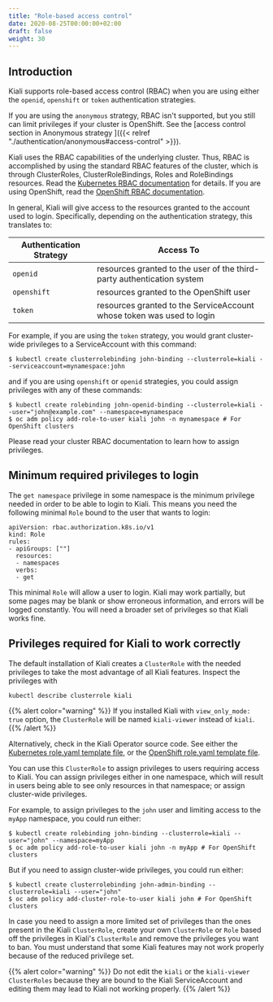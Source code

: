 ```yaml
---
title: "Role-based access control"
date: 2020-08-25T00:00:00+02:00
draft: false
weight: 30
---
```


## Introduction

Kiali supports role-based access control (RBAC) when you are using either the
`openid`, `openshift` or `token` authentication strategies.

If you are using the `anonymous` strategy, RBAC isn't supported, but you still
can limit privileges if your cluster is OpenShift. See the
[access control section in Anonymous strategy ]({{< relref "./authentication/anonymous#access-control" >}}).

Kiali uses the RBAC capabilities of the underlying cluster. Thus, RBAC is
accomplished by using the standard RBAC features of the cluster, which is
through ClusterRoles, ClusterRoleBindings, Roles and RoleBindings resources.
Read the [Kubernetes RBAC documentation](https://kubernetes.io/docs/reference/access-authn-authz/rbac/)
for details. If you are using OpenShift, read the
[OpenShift RBAC documentation](https://docs.openshift.com/container-platform/4.5/authentication/using-rbac.html).

In general, Kiali will give access to the resources granted to the account used
to login. Specifically, depending on the authentication strategy, this
translates to:

|Authentication Strategy|Access To|
|------------|------------------|
|`openid`    |resources granted to the user of the third-party authentication system|
|`openshift` |resources granted to the OpenShift user|
|`token`     |resources granted to the ServiceAccount whose token was used to login|

For example, if you are using the `token` strategy, you would grant
cluster-wide privileges to a ServiceAccount with this command:

```
$ kubectl create clusterrolebinding john-binding --clusterrole=kiali --serviceaccount=mynamespace:john
```

and if you are using `openshift` or `openid` strategies, you could assign
privileges with any of these commands:

```
$ kubectl create rolebinding john-openid-binding --clusterrole=kiali --user="john@example.com" --namespace=mynamespace
$ oc adm policy add-role-to-user kiali john -n mynamespace # For OpenShift clusters
```

Please read your cluster RBAC documentation to learn how to assign privileges.

## Minimum required privileges to login

The `get namespace` privilege in some namespace is the minimum privilege needed
in order to be able to login to Kiali. This means you need the following
minimal `Role` bound to the user that wants to login:

```
apiVersion: rbac.authorization.k8s.io/v1
kind: Role
rules:
- apiGroups: [""]
  resources:
  - namespaces
  verbs:
  - get
```

This minimal `Role` will allow a user to login. Kiali may work partially, but
some pages may be blank or show erroneous information, and errors will be
logged constantly. You will need a broader set of privileges so that Kiali
works fine.

## Privileges required for Kiali to work correctly

The default installation of Kiali creates a `ClusterRole` with the needed
privileges to take the most advantage of all Kiali features. Inspect the
privileges with

```
kubectl describe clusterrole kiali
```

{{% alert color="warning" %}}
If you installed Kiali with `view_only_mode: true`
option, the `ClusterRole` will be named `kiali-viewer` instead of `kiali`.
{{% /alert %}}

Alternatively, check in the Kiali Operator source code. See either the
[Kubernetes role.yaml template file](https://github.com/kiali/kiali-operator/blob/master/roles/default/kiali-deploy/templates/kubernetes/role.yaml), or the
[OpenShift role.yaml template file](https://github.com/kiali/kiali-operator/blob/master/roles/default/kiali-deploy/templates/openshift/role.yaml).

You can use this `ClusterRole` to assign privileges to users requiring access
to Kiali. You can assign privileges either in one namespace, which will result in
users being able to see only resources in that namespace; or assign
cluster-wide privileges.

For example, to assign privileges to the `john` user and limiting access to the
`myApp` namespace, you could run either:

```
$ kubectl create rolebinding john-binding --clusterrole=kiali --user="john" --namespace=myApp
$ oc adm policy add-role-to-user kiali john -n myApp # For OpenShift clusters
```

But if you need to assign cluster-wide privileges, you could run either:

```
$ kubectl create clusterrolebinding john-admin-binding --clusterrole=kiali --user="john"
$ oc adm policy add-cluster-role-to-user kiali john # For OpenShift clusters
```

In case you need to assign a more limited set of privileges than the ones
present in the Kiali `ClusterRole`, create your own `ClusterRole` or `Role`
based off the privileges in Kiali's `ClusterRole` and remove the privileges you
want to ban. You must understand that some Kiali features may not work properly
because of the reduced privilege set.

{{% alert color="warning" %}}
Do not edit the `kiali` or the `kiali-viewer`
`ClusterRoles` because they are bound to the Kiali ServiceAccount and editing
them may lead to Kiali not working properly.
{{% /alert %}}

